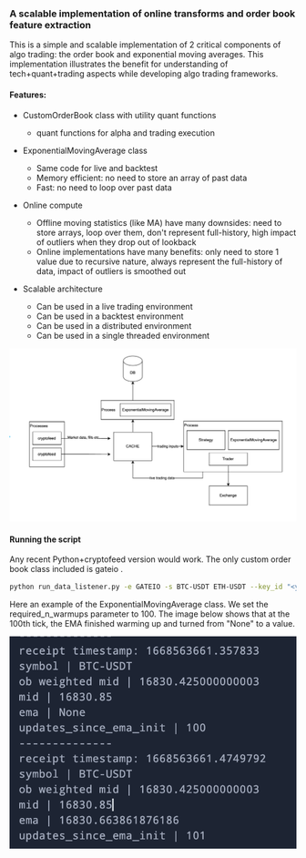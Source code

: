### A scalable implementation of online transforms and order book feature extraction

This is a simple and scalable implementation of 2 critical components of algo trading: the order book and exponential moving averages. This implementation illustrates the benefit for understanding of tech+quant+trading aspects while developing algo trading frameworks.





#### Features:
- CustomOrderBook class with utility quant functions
    - quant functions for alpha and trading execution  
    
- ExponentialMovingAverage class 
    - Same code for live and backtest
    - Memory efficient: no need to store an array of past data
    - Fast: no need to loop over past data

- Online compute
    - Offline moving statistics (like MA) have many downsides: need to store arrays, loop over them, don't represent full-history, high impact of outliers when they drop out of lookback
    - Online implementations have many benefits: only need to store 1 value due to recursive nature, always represent the full-history of data, impact of outliers is smoothed out


- Scalable architecture
    - Can be used in a live trading environment
    - Can be used in a backtest environment
    - Can be used in a distributed environment
    - Can be used in a single threaded environment
    

![](docs/architecture.png)


#### Running the script

Any recent Python+cryptofeed version would work. The only custom order book class included is gateio .
```bash
python run_data_listener.py -e GATEIO -s BTC-USDT ETH-USDT --key_id "<your_key_id>" --key_secret "<your_key_secret>"
```

Here an example of the ExponentialMovingAverage class. We set the required_n_warmups parameter to 100. The 
image below shows that at the 100th tick, the EMA finished warming up and turned from "None" to a value.

![](docs/result_print.png)

